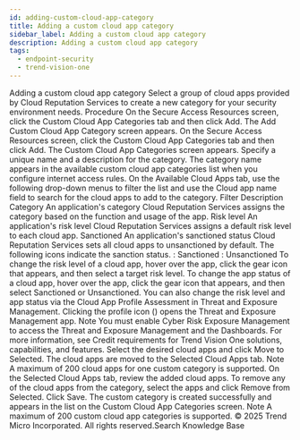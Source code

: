 ```yaml
---
id: adding-custom-cloud-app-category
title: Adding a custom cloud app category
sidebar_label: Adding a custom cloud app category
description: Adding a custom cloud app category
tags:
  - endpoint-security
  - trend-vision-one
---
```


 Adding a custom cloud app category Select a group of cloud apps provided by Cloud Reputation Services to create a new category for your security environment needs. Procedure On the Secure Access Resources screen, click the Custom Cloud App Categories tab and then click Add. The Add Custom Cloud App Category screen appears. On the Secure Access Resources screen, click the Custom Cloud App Categories tab and then click Add. The Custom Cloud App Categories screen appears. Specify a unique name and a description for the category. The category name appears in the available custom cloud app categories list when you configure internet access rules. On the Available Cloud Apps tab, use the following drop-down menus to filter the list and use the Cloud app name field to search for the cloud apps to add to the category. Filter Description Category An application's category Cloud Reputation Services assigns the category based on the function and usage of the app. Risk level An application's risk level Cloud Reputation Services assigns a default risk level to each cloud app. Sanctioned An application's sanctioned status Cloud Reputation Services sets all cloud apps to unsanctioned by default. The following icons indicate the sanction status. : Sanctioned : Unsanctioned To change the risk level of a cloud app, hover over the app, click the gear icon that appears, and then select a target risk level. To change the app status of a cloud app, hover over the app, click the gear icon that appears, and then select Sanctioned or Unsanctioned. You can also change the risk level and app status via the Cloud App Profile Assessment in Threat and Exposure Management. Clicking the profile icon () opens the Threat and Exposure Management app. Note You must enable Cyber Risk Exposure Management to access the Threat and Exposure Management and the Dashboards. For more information, see Credit requirements for Trend Vision One solutions, capabilities, and features. Select the desired cloud apps and click Move to Selected. The cloud apps are moved to the Selected Cloud Apps tab. Note A maximum of 200 cloud apps for one custom category is supported. On the Selected Cloud Apps tab, review the added cloud apps. To remove any of the cloud apps from the category, select the apps and click Remove from Selected. Click Save. The custom category is created successfully and appears in the list on the Custom Cloud App Categories screen. Note A maximum of 200 custom cloud app categories is supported. © 2025 Trend Micro Incorporated. All rights reserved.Search Knowledge Base